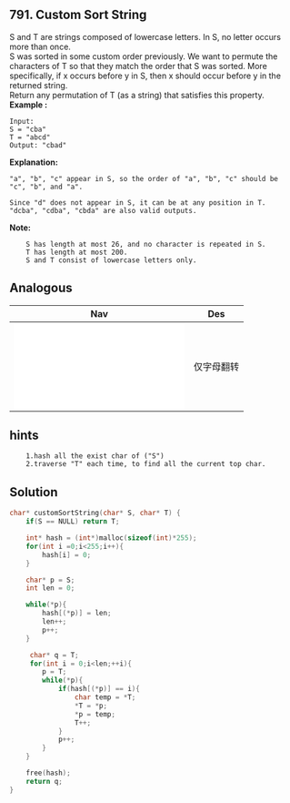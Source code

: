 ## 791. Custom Sort String

S and T are strings composed of lowercase letters. In S, no letter occurs more than once.
<br />
S was sorted in some custom order previously. We want to permute the characters of T so that they match the order that S was sorted. More specifically, if x occurs before y in S, then x should occur before y in the returned string.
<br />
Return any permutation of T (as a string) that satisfies this property.
<br />
**Example :**
```
Input:
S = "cba"
T = "abcd"
Output: "cbad"
```
**Explanation:**
```
"a", "b", "c" appear in S, so the order of "a", "b", "c" should be "c", "b", and "a".

Since "d" does not appear in S, it can be at any position in T. "dcba", "cdba", "cbda" are also valid outputs.
```

**Note:**
```
    S has length at most 26, and no character is repeated in S.
    T has length at most 200.
    S and T consist of lowercase letters only.
```

## Analogous
|                         Nav               |                   Des            |
| :----------------------------------------:|:--------------------------------:|
| ![reverseOnlyLetters](../../easy/917/reverseOnlyLetters.md)|仅字母翻转       |

## hints
```
    1.hash all the exist char of ("S")
    2.traverse "T" each time, to find all the current top char.
```
## Solution
``` c
char* customSortString(char* S, char* T) {
    if(S == NULL) return T;

    int* hash = (int*)malloc(sizeof(int)*255);
    for(int i =0;i<255;i++){
        hash[i] = 0;
    }

    char* p = S;
    int len = 0;

    while(*p){
        hash[(*p)] = len;
        len++;
        p++;
    }

     char* q = T;
     for(int i = 0;i<len;++i){
        p = T;
        while(*p){
            if(hash[(*p)] == i){
                char temp = *T;
                *T = *p;
                *p = temp;
                T++;
            }
            p++;
        }
    }

    free(hash);
    return q;
}
```